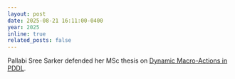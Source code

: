 ```yaml
---
layout: post
date: 2025-08-21 16:11:00-0400
year: 2025
inline: true
related_posts: false
---
```


Pallabi Sree Sarker defended her MSc thesis on [Dynamic Macro-Actions in PDDL](/education#Sarker2025).
